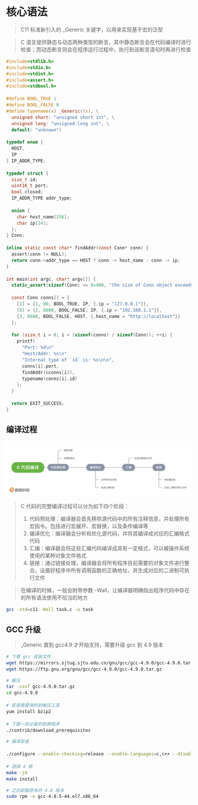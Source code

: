 # 核心语法

> C11 标准新引入的 _Generic 关键字，以用来实现基于宏的泛型

> C 语言提供静态与动态两种类型的断言，其中静态断言会在代码编译时进行检查；而动态断言则会在程序运行过程中，执行到该断言语句时再进行检查

```c
#include<stdlib.h>
#include<stdio.h>
#include<stdint.h>
#include<assert.h>
#include<stdbool.h>

#define BOOL_TRUE 1
#define BOOL_FALSE 0
#define typename(x) _Generic((x), \
  unsigned short: "unsigned short int", \
  unsigned long: "unsigned long int", \
  default: "unknown")

typedef enum {
  HOST,
  IP
} IP_ADDR_TYPE;

typedef struct {
  size_t id;
  uint16_t port;
  bool closed;
  IP_ADDR_TYPE addr_type;

  union {
    char host_name[256];
    char ip[24];
  };
} Conn;

inline static const char* findAddr(const Conn* conn) {
  assert(conn != NULL);
  return conn->addr_type == HOST ? conn -> host_name : conn -> ip;
}

int main(int argc, char* argv[]) {
  static_assert(sizeof(Conn) <= 0x400, "the size of Conn object exceeds limit");

  const Conn conns[] = {
    [2] = {1, 80, BOOL_TRUE, IP, {.ip = "127.0.0.1"}},
    [0] = {2, 8080, BOOL_FALSE, IP, {.ip = "192.168.1.1"}},
    {3, 8088, BOOL_FALSE, HOST, {.host_name = "http://localhost"}}
  };

  for (size_t i = 0; i < (sizeof(conns) / sizeof(Conn)); ++i) {
    printf(
      "Port: %d\n"
      "Host/Addr: %s\n"
      "Internal type of `id` is: %s\n\n",
      conns[i].port,
      findAddr(&conns[i]),
      typename(conns[i].id)
    );
  }

  return EXIT_SUCCESS;
}
```

## 编译过程
![](media/16598868825377/16598869331973.jpg)

> C 代码的完整编译过程可以分为如下四个阶段：
> 1. 代码预处理：编译器会首先移除源代码中的所有注释信息，并处理所有宏指令。包括进行宏展开、宏替换，以及条件编译等
> 2. 编译优化：编译器会分析和优化源代码，并将其编译成对应的汇编格式代码
> 3. 汇编：编译器会将这些汇编代码编译成具有一定格式，可以被操作系统使用的某种对象文件格式
> 4. 链接：通过链接处理，编译器会将所有程序目前需要的对象文件进行整合、设置好程序中所有调用函数的正确地址，并生成对应的二进制可执行文件

> 在编译的时候，一般会附带参数 -Wall，让编译器明确指出程序代码中存在的所有语法使用不恰当的地方

```bash
gcc -std=c11 -Wall task.c -o task
```

## GCC 升级

> _Generic 直到 gcc4.9 才开始支持，需要升级 gcc 到 4.9 版本

```bash
# 下载 gcc 安装文件
wget https://mirrors.sjtug.sjtu.edu.cn/gnu/gcc/gcc-4.9.0/gcc-4.9.0.tar.gz
wget https://ftp.gnu.org/gnu/gcc/gcc-4.9.0/gcc-4.9.0.tar.gz
```

```bash
# 解压
tar -zxvf gcc-4.9.0.tar.gz
cd gcc-4.9.0

# 安装需要用的到解压工具
yum install bzip2

# 下载一些必备的依赖程序
./contrib/download_prerequisites
```

```bash
# 编译安装

./configure --enable-checking=release --enable-languages=c,c++ --disable-multilib

# 选择 4 核
make -j4
make install
```

```bash
# 之后卸载原来的 4.8 版本
sudo rpm -e gcc-4.8.5-44.el7.x86_64
```
